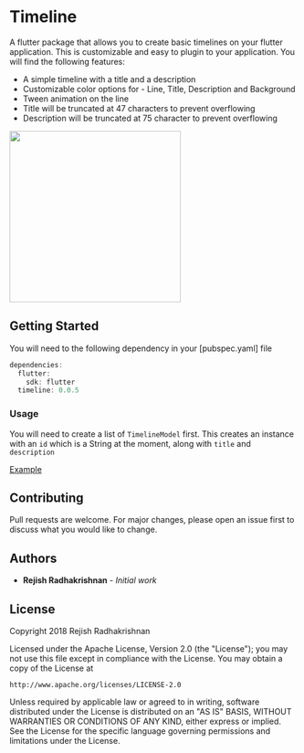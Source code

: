 # Timeline

A flutter package that allows you to create basic timelines on your flutter application. This is customizable and easy to plugin to your application. You will find the following features:

* A simple timeline with a title and a description
* Customizable color options for - Line, Title, Description and Background
* Tween animation on the line
* Title will be truncated at 47 characters to prevent overflowing
* Description will be truncated at 75 character to prevent overflowing

<image src="Timeline.png" height="300em"/>

## Getting Started

You will need to the following dependency in your [pubspec.yaml] file

```dart
dependencies:
  flutter:
    sdk: flutter
  timeline: 0.0.5
```
### Usage

You will need to create a list of `TimelineModel` first. This creates an instance with an `id` which is a String at the moment, along with `title` and `description`

[Example](https://github.com/rejish4gt/flutter-timeline/blob/master/example/example.dart)

## Contributing

Pull requests are welcome. For major changes, please open an issue first to discuss what you would like to change.

## Authors

* **Rejish Radhakrishnan** - *Initial work*

## License

Copyright 2018 Rejish Radhakrishnan

Licensed under the Apache License, Version 2.0 (the "License");
you may not use this file except in compliance with the License.
You may obtain a copy of the License at

    http://www.apache.org/licenses/LICENSE-2.0

Unless required by applicable law or agreed to in writing, software
distributed under the License is distributed on an "AS IS" BASIS,
WITHOUT WARRANTIES OR CONDITIONS OF ANY KIND, either express or implied.
See the License for the specific language governing permissions and
limitations under the License.

